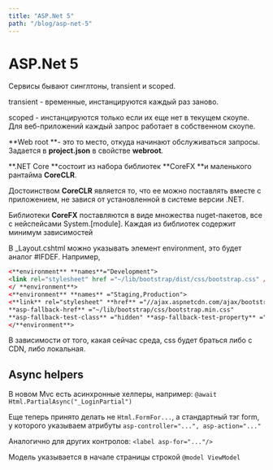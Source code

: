 ```yaml
---
title: "ASP.Net 5"
path: "/blog/asp-net-5"
---
```

# ASP.Net 5

Сервисы бывают синглтоны, transient и scoped.

transient - временные, инстанцируются каждый раз заново.

scoped - инстанцируются только если их еще нет в текущем скоупе. Для веб-приложений каждый запрос работает в собственном скоупе.

**Web root **- это то место, откуда начинают обслуживаться запросы. Задается в **project.json** в свойстве **webroot**.

**.NET Core **состоит из набора библиотек **CoreFX **и маленького рантайма **CoreCLR**.

Достоинством **CoreCLR** является то, что ее можно поставлять вместе с приложением, не завися от установленной в системе версии .NET.

Библиотеки **CoreFX** поставляются в виде множества nuget-пакетов, все с нейспейсами System.[module]. Каждая из библиотек содержит минимум зависимостей

В \_Layout.cshtml можно указывать элемент environment, это будет аналог #IFDEF. Например,

```html
<**environment** **names**="Development">
<link rel="stylesheet" href ="~/lib/bootstrap/dist/css/bootstrap.css" />
</ **environment**>
<**environment** **names** ="Staging,Production">
<**link** rel="stylesheet" **href** ="//ajax.aspnetcdn.com/ajax/bootstrap/3.0.0/css/bootstrap.min.css"
**asp-fallback-href** ="~/lib/bootstrap/css/bootstrap.min.css"
**asp-fallback-test-class** ="hidden" **asp-fallback-test-property** ="visibility" **asp-fallback-test-value** ="hidden" />
</**environment**>
```

В зависимости от того, какая сейчас среда, css будет браться либо с CDN, либо локальная.

## Async helpers  

В новом Mvc есть асинхронные хелперы, например: `@await Html.PartialAsync("_LoginPartial")`

Еще теперь принято делать не `Html.FormFor...`, а стандартный тэг form, у которого указываем атрибуты `asp-controller="...", asp-action="..."`

Аналогично для других контролов: `<label asp-for="..."/>`

Модель указывается в начале страницы строкой `@model ViewModel`
